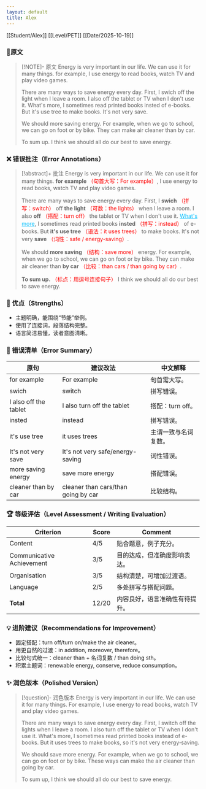 ```yaml
---
layout: default
title: Alex
---
```


[[Student/Alex]]
[[Level/PET]]
[[Date/2025-10-19]]

### 📝原文

> [!NOTE]- 原文
> Energy is very important in our life. We can use it for many things. for example, I use energy to read books, watch TV and play video games.
>
> There are many ways to save energy every day. First, I swich off the light when I leave a room. I also off the tablet or TV when I don't use it. What's more, I sometimes read printed books insted of e-books. But it's use tree to make books. It's not very save.
>
> We should more saving energy. For example, when we go to school, we can go on foot or by bike. They can make air cleaner than by car.
>
> To sum up. I think we should all do our best to save energy.

### ❌ 错误批注（Error Annotations）

> [!abstract]+ 批注
> Energy is very important in our life. We can use it for many things. **for example** <span style="color:red">（句首大写：For example）</span>, I use energy to read books, watch TV and play video games.
>
> There are many ways to save energy every day. First, I **swich** <span style="color:red">（拼写：switch）</span> off **the light** <span style="color:red">（可数：the lights）</span> when I leave a room. I also **off** <span style="color:red">（搭配：turn off）</span> the tablet or TV when I don't use it. <span style="color:deepskyblue; text-decoration: underline;">What's more</span>, I sometimes read printed books **insted** <span style="color:red">（拼写：instead）</span> of e-books. But **it's use tree** <span style="color:red">（语法：it uses trees）</span> to make books. It's not very **save** <span style="color:red">（词性：safe / energy-saving）</span>.
>
> We should **more saving** <span style="color:red">（结构：save more）</span> energy. For example, when we go to school, we can go on foot or by bike. They can make air cleaner than **by car** <span style="color:red">（比较：than cars / than going by car）</span>.
>
> **To sum up.** <span style="color:red">（标点：用逗号连接句子）</span> I think we should all do our best to save energy.

### 🌟 优点（Strengths）
- 主题明确，能围绕“节能”举例。
- 使用了连接词，段落结构完整。
- 语言简洁易懂，读者意图清晰。

### 🧾 错误清单（Error Summary）
| 原句 | 建议改法 | 中文解释 |
|------|-----------|-----------|
| for example | For example | 句首需大写。
| swich | switch | 拼写错误。
| I also off the tablet | I also turn off the tablet | 搭配：turn off。
| insted | instead | 拼写错误。
| it's use tree | it uses trees | 主谓一致与名词复数。
| It's not very save | It's not very safe/energy-saving | 词性错误。
| more saving energy | save more energy | 搭配错误。
| cleaner than by car | cleaner than cars/than going by car | 比较结构。

### 🏆 等级评估（Level Assessment / Writing Evaluation）

| Criterion | Score | Comment |
|------------|--------|----------|
| Content | 4/5 | 贴合题意，例子充分。
| Communicative Achievement | 3/5 | 目的达成，但准确度影响表达。
| Organisation | 3/5 | 结构清楚，可增加过渡语。
| Language | 2/5 | 多处拼写与搭配问题。
| **Total** | 12/20 | 内容良好，语言准确性有待提升。

### 💡 进阶建议（Recommendations for Improvement）
- 固定搭配：turn off/turn on/make the air cleaner。
- 用更自然的过渡：in addition, moreover, therefore。
- 比较句式统一：cleaner than + 名词复数 / than doing sth。
- 积累主题词：renewable energy, conserve, reduce consumption。

### ✨ 润色版本（Polished Version）
> [!question]- 润色版本
> Energy is very important in our life. We can use it for many things. For example, I use energy to read books, watch TV and play video games.
>
> There are many ways to save energy every day. First, I switch off the lights when I leave a room. I also turn off the tablet or TV when I don't use it. What's more, I sometimes read printed books instead of e-books. But it uses trees to make books, so it's not very energy‑saving.
>
> We should save more energy. For example, when we go to school, we can go on foot or by bike. These ways can make the air cleaner than going by car.
>
> To sum up, I think we should all do our best to save energy.


